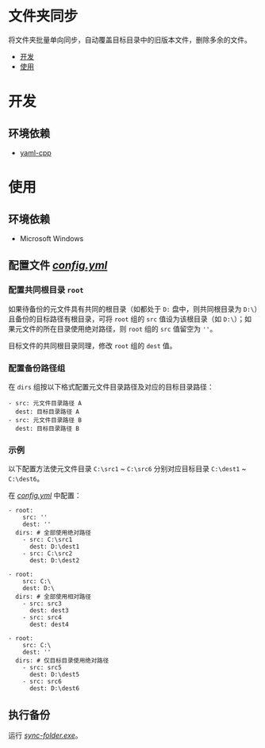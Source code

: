 ﻿# 文件夹同步

将文件夹批量单向同步，自动覆盖目标目录中的旧版本文件，删除多余的文件。

- [开发](#开发)
- [使用](#使用)


# 开发

## 环境依赖

- [yaml-cpp](https://github.com/jbeder/yaml-cpp)

# 使用

## 环境依赖

- Microsoft Windows

## 配置文件 _[config.yml]_

### 配置共同根目录 `root`

如果待备份的元文件具有共同的根目录（如都处于 `D:` 盘中，则共同根目录为 `D:\`）且备份的目标路径有根目录，可将 `root` 组的 `src` 值设为该根目录（如 `D:\`）；如果元文件的所在目录使用绝对路径，则 `root` 组的 `src` 值留空为 `''`。

目标文件的共同根目录同理，修改 `root` 组的 `dest` 值。

### 配置备份路径组

在 `dirs` 组按以下格式配置元文件目录路径及对应的目标目录路径：

    - src: 元文件目录路径 A
      dest: 目标目录路径 A
    - src: 元文件目录路径 B
      dest: 目标目录路径 B

### 示例

以下配置方法使元文件目录 `C:\src1` ~ `C:\src6` 分别对应目标目录 `C:\dest1` ~ `C:\dest6`。

在 _[config.yml]_ 中配置：

    - root:
        src: ''
        dest: ''
      dirs: # 全部使用绝对路径
        - src: C:\src1
          dest: D:\dest1
        - src: C:\src2
          dest: D:\dest2

    - root:
        src: C:\
        dest: D:\
      dirs: # 全部使用相对路径
        - src: src3
          dest: dest3
        - src: src4
          dest: dest4

    - root:
        src: C:\
        dest: ''
      dirs: # 仅目标目录使用绝对路径
        - src: src5
          dest: D:\dest5
        - src: src6
          dest: D:\dest6

## 执行备份

运行 _[sync-folder.exe]_。

[config.yml]: config.yml
[sync-folder.exe]: sync-folder.exe
